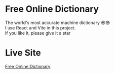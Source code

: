 # Free Online Dictionary

The world's most accurate machine dictionary 😎😎  
I use React and Vite in this project.  
If you like it, please give it a star

# Live Site

[Free Online Dictionary]()
